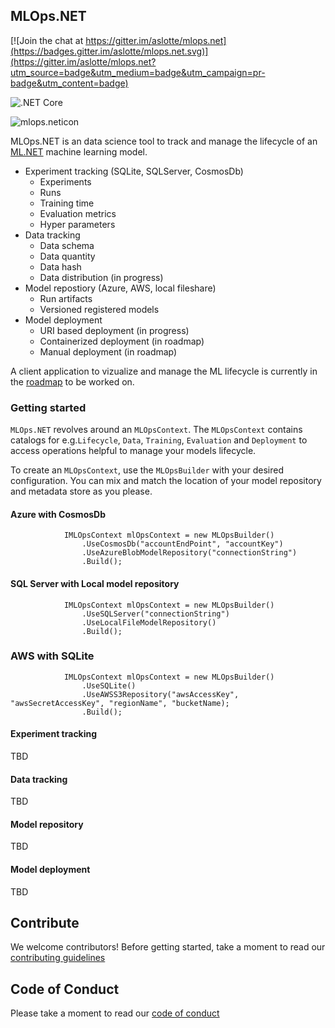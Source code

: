 ## MLOps.NET
[![Join the chat at https://gitter.im/aslotte/mlops.net](https://badges.gitter.im/aslotte/mlops.net.svg)](https://gitter.im/aslotte/mlops.net?utm_source=badge&utm_medium=badge&utm_campaign=pr-badge&utm_content=badge)

![.NET Core](https://github.com/aslotte/MLOps.NET/workflows/.NET%20Core/badge.svg)

![mlops.neticon](https://img.shields.io/nuget/v/MLOps.NET.svg)

MLOps.NET is an data science tool to track and manage the lifecycle of an [ML.NET](https://github.com/dotnet/machinelearning) machine learning model.

- Experiment tracking (SQLite, SQLServer, CosmosDb)
  - Experiments
  - Runs
  - Training time
  - Evaluation metrics
  - Hyper parameters
- Data tracking
  - Data schema
  - Data quantity
  - Data hash
  - Data distribution (in progress)
- Model repostiory (Azure, AWS, local fileshare)
  - Run artifacts
  - Versioned registered models
- Model deployment
  - URI based deployment (in progress)
  - Containerized deployment (in roadmap)
  - Manual deployment (in roadmap)
  
A client application to vizualize and manage the ML lifecycle is currently in the [roadmap](https://github.com/aslotte/MLOps.NET/blob/master/images/roadmap.png) to be worked on.

### Getting started

`MLOps.NET` revolves around an `MLOpsContext`. The `MLOpsContext` contains catalogs for e.g.`Lifecycle`, `Data`, `Training`, `Evaluation` and `Deployment` to access operations helpful to manage your models lifecycle.

To create an `MLOpsContext`, use the `MLOpsBuilder` with your desired configuration. You can mix and match the location of your model repository and metadata store as you please.

#### Azure with CosmosDb
```
            IMLOpsContext mlOpsContext = new MLOpsBuilder()
                .UseCosmosDb("accountEndPoint", "accountKey")
                .UseAzureBlobModelRepository("connectionString")
                .Build();
```

#### SQL Server with Local model repository
```
            IMLOpsContext mlOpsContext = new MLOpsBuilder()
                .UseSQLServer("connectionString")
                .UseLocalFileModelRepository()
                .Build();
```

### AWS with SQLite
```
            IMLOpsContext mlOpsContext = new MLOpsBuilder()
                .UseSQLite()
                .UseAWSS3Repository("awsAccessKey", "awsSecretAccessKey", "regionName", "bucketName);
                .Build();
```

#### Experiment tracking
TBD

#### Data tracking
TBD

#### Model repository
TBD

#### Model deployment
TBD 

## Contribute
We welcome contributors! Before getting started, take a moment to read our [contributing guidelines](https://github.com/aslotte/MLOps.NET/blob/master/Contributing.md)

## Code of Conduct
Please take a moment to read our [code of conduct](https://github.com/aslotte/MLOps.NET/blob/master/CODE_OF_CONDUCT.md) 

